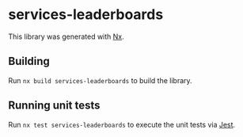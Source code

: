 # services-leaderboards

This library was generated with [Nx](https://nx.dev).

## Building

Run `nx build services-leaderboards` to build the library.

## Running unit tests

Run `nx test services-leaderboards` to execute the unit tests via [Jest](https://jestjs.io).
